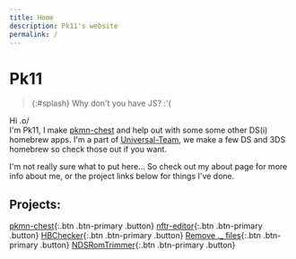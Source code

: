 ```yaml
---
title: Home
description: Pk11's website
permalink: /
---
```


# Pk11

> {:#splash}
Why don't you have JS? :'(

Hi .o/<br>
I'm Pk11, I make [pkmn-chest](https://universal-team.net/projects/pkmn-chest) and help out with some some other DS(i) homebrew apps. I'm a part of [Universal-Team](https://universal-team.net), we make a few DS and 3DS homebrew so check those out if you want.

I'm not really sure what to put here... So check out my about page for more info about me, or the project links below for things I've done.

## Projects:
[pkmn-chest](https://universal-team.net/projects/pkmn-chest.html){:.btn .btn-primary .button}
[nftr-editor](nftr-editor){:.btn .btn-primary .button}
[HBChecker](hbchecker){:.btn .btn-primary .button}
[Remove ._ files](https://github.com/Epicpkmn11/Remove-._-files){:.btn .btn-primary .button}
[NDSRomTrimmer](https://github.com/Epicpkmn11/NDSRomTrimmer){:.btn .btn-primary .button}

<script src="/assets/js/splashes.js"></script>
